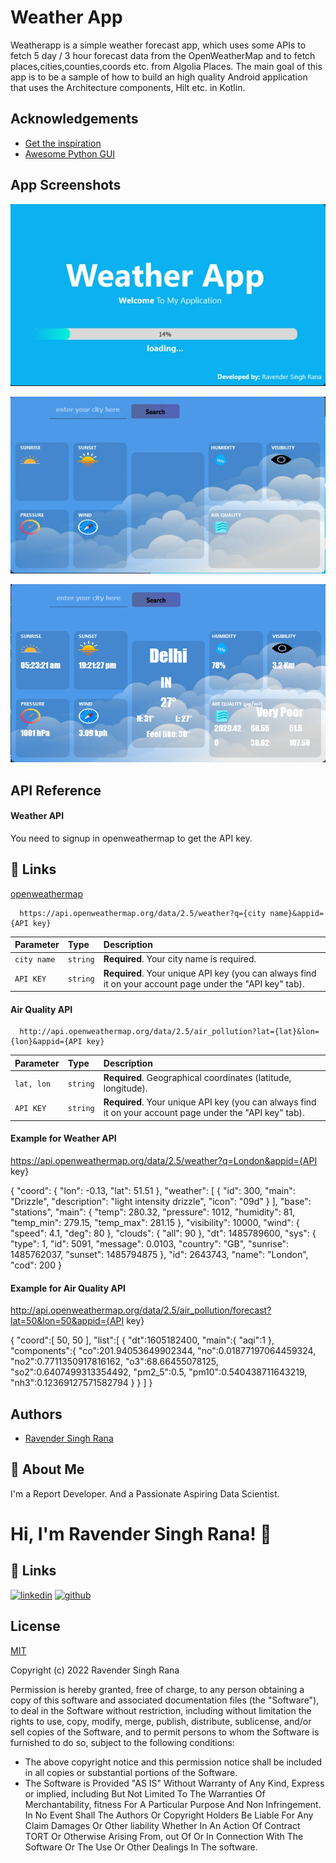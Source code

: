 
# Weather App

Weatherapp is a simple weather forecast app, which uses some APIs 
to fetch 5 day / 3 hour forecast data from the OpenWeatherMap 
and to fetch places,cities,counties,coords etc. from Algolia Places. The main goal of this app is to be a sample of how to build an high quality Android application that uses the Architecture components, Hilt etc. in Kotlin.


## Acknowledgements

 - [Get the inspiration](https://www.youtube.com/watch?v=Zh2eCvIdDdw)
 - [Awesome Python GUI](https://www.youtube.com/c/WandersonIsMe)
 

## App Screenshots

![Loading Page](https://github.com/rrana157/DS-Projects/blob/main/WeatherApp/Screenshots/LoadingPage.png?raw=true)

![Home Page](https://github.com/rrana157/DS-Projects/blob/main/WeatherApp/Screenshots/MainPage.png?raw=true)

![Result Page](https://github.com/rrana157/DS-Projects/blob/main/WeatherApp/Screenshots/ResultPage.png?raw=true)

## API Reference

#### Weather API

You need to signup in openweathermap to get the API key.

## 🔗 Links
[openweathermap](https://openweathermap.org/)

```http
  https://api.openweathermap.org/data/2.5/weather?q={city name}&appid={API key}
```

| Parameter | Type     | Description                |
| :-------- | :------- | :------------------------- |
| `city name` | `string` | **Required**. Your city name is required.
|`API KEY` | `string` | **Required**. Your unique API key (you can always find it on your account page under the "API key" tab).

#### Air Quality API

```http
  http://api.openweathermap.org/data/2.5/air_pollution?lat={lat}&lon={lon}&appid={API key}
```

| Parameter | Type     | Description                       |
| :-------- | :------- | :-------------------------------- |
| `lat, lon`      | `string` | **Required**. Geographical coordinates (latitude, longitude).
|`API KEY` | `string` | **Required**. Your unique API key (you can always find it on your account page under the "API key" tab).


#### Example for Weather API
https://api.openweathermap.org/data/2.5/weather?q=London&appid={API key}

{
     "coord": {
       "lon": -0.13,
       "lat": 51.51
     },
     "weather": [
       {
         "id": 300,
         "main": "Drizzle",
         "description": "light intensity drizzle",
         "icon": "09d"
       }
     ],
     "base": "stations",
     "main": {
       "temp": 280.32,
       "pressure": 1012,
       "humidity": 81,
       "temp_min": 279.15,
       "temp_max": 281.15
     },
     "visibility": 10000,
     "wind": {
       "speed": 4.1,
       "deg": 80
     },
     "clouds": {
       "all": 90
     },
     "dt": 1485789600,
     "sys": {
       "type": 1,
       "id": 5091,
       "message": 0.0103,
       "country": "GB",
       "sunrise": 1485762037,
       "sunset": 1485794875
     },
     "id": 2643743,
     "name": "London",
     "cod": 200
     }

#### Example for Air Quality API

http://api.openweathermap.org/data/2.5/air_pollution/forecast?lat=50&lon=50&appid={API key}

{
  "coord":[
    50,
    50
  ],
  "list":[
    {
      "dt":1605182400,
      "main":{
        "aqi":1
      },
      "components":{
        "co":201.94053649902344,
        "no":0.01877197064459324,
        "no2":0.7711350917816162,
        "o3":68.66455078125,
        "so2":0.6407499313354492,
        "pm2_5":0.5,
        "pm10":0.540438711643219,
        "nh3":0.12369127571582794
      }
    }
  ]
}
  

## Authors

- [Ravender Singh Rana](https://github.com/rrana157)


## 🚀 About Me
I'm a Report Developer. And a Passionate Aspiring Data Scientist.


# Hi, I'm Ravender Singh Rana! 👋


## 🔗 Links
[![linkedin](https://img.shields.io/badge/linkedin-0A66C2?style=for-the-badge&logo=linkedin&logoColor=white)](https://www.linkedin.com/in/ravender-singh-rana-ba947897/)
[![github](https://img.shields.io/badge/github-1DA1F2?style=for-the-badge&logo=github&logoColor=white)](https://github.com/rrana157)


## License

[MIT](https://choosealicense.com/licenses/mit/)

Copyright (c) 2022 Ravender Singh Rana

Permission is hereby granted, free of charge, to any person obtaining a copy
of this software and associated documentation files (the "Software"), to deal
in the Software without restriction, including without limitation the rights
to use, copy, modify, merge, publish, distribute, sublicense, and/or sell
copies of the Software, and to permit persons to whom the Software is
furnished to do so, subject to the following conditions:

- The above copyright notice and this permission notice shall be included in all copies or substantial portions of the Software.
- The Software is Provided "AS IS" Without Warranty of Any Kind, Express or implied, including But Not Limited To The Warranties Of Merchantability, fitness For A Particular Purpose And Non Infringement. In No Event Shall The Authors Or Copyright Holders Be Liable For Any Claim Damages Or Other liability Whether In An Action Of Contract TORT Or Otherwise Arising From, out Of Or In Connection With The Software Or The Use Or Other Dealings In The software.
